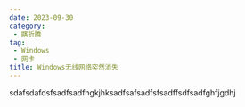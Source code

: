 ```yaml
---
date: 2023-09-30
category:
 - 瞎折腾
tag:
 - Windows
 - 网卡
title: Windows无线网络突然消失
---
```


sdafsdafdsfsadfsadfhgkjhksadfsafsadfsfsadffsdfsadfghfjgdhj